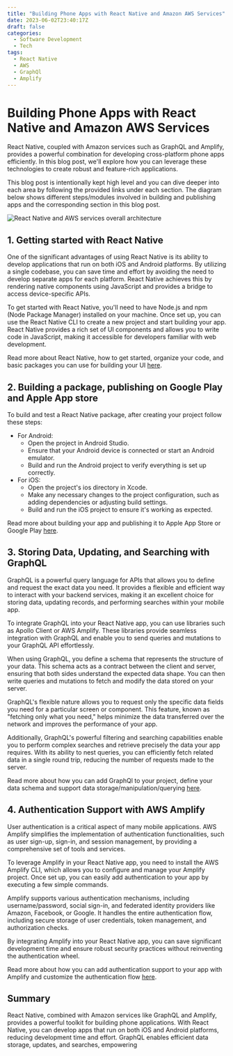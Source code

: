 ```yaml
---
title: "Building Phone Apps with React Native and Amazon AWS Services"
date: 2023-06-02T23:40:17Z
draft: false
categories:
  - Software Development
  - Tech
tags:
  - React Native
  - AWS
  - GraphQl
  - Amplify
---
```


# Building Phone Apps with React Native and Amazon AWS Services

React Native, coupled with Amazon services such as GraphQL and Amplify, provides a powerful combination for developing cross-platform phone apps efficiently. In this blog post, we'll explore how you can leverage these technologies to create robust and feature-rich applications.

This blog post is intentionally kept high level and you can dive deeper into each area by following the provided links under each section. The diagram below shows different steps/modules involved in building and publishing apps and the corresponding section in this blog post.

![React Native and AWS services overall architecture](../../ReactNative.png)

## 1. Getting started with React Native
One of the significant advantages of using React Native is its ability to develop applications that run on both iOS and Android platforms. By utilizing a single codebase, you can save time and effort by avoiding the need to develop separate apps for each platform. React Native achieves this by rendering native components using JavaScript and provides a bridge to access device-specific APIs.

To get started with React Native, you'll need to have Node.js and npm (Node Package Manager) installed on your machine. Once set up, you can use the React Native CLI to create a new project and start building your app. React Native provides a rich set of UI components and allows you to write code in JavaScript, making it accessible for developers familiar with web development.

Read more about React Native, how to get started, organize your code, and basic packages you can use for building your UI [here](https://www.comparepriceacross.com/post/getting_started_with_react_native/).

## 2. Building a package, publishing on Google Play and Apple App store

To build and test a React Native package, after creating your project follow these steps:
- For Android:
  - Open the project in Android Studio.
  - Ensure that your Android device is connected or start an Android emulator.
  - Build and run the Android project to verify everything is set up correctly.
- For iOS:
  - Open the project's ios directory in Xcode.
  - Make any necessary changes to the project configuration, such as adding dependencies or adjusting build settings.
  - Build and run the iOS project to ensure it's working as expected.

Read more about building your app and publishing it to Apple App Store or Google Play [here](https://www.comparepriceacross.com/post/how_to_build_and_publish_app_on_google_play_and_apple_store/).

<script async src="https://pagead2.googlesyndication.com/pagead/js/adsbygoogle.js"></script>
<!-- cpa -->
<ins class="adsbygoogle"
     style="display:block"
     data-ad-client="ca-pub-2843564932689995"
     data-ad-slot="3526097725"
     data-ad-format="auto"
     data-full-width-responsive="true"></ins>
<script>
     (adsbygoogle = window.adsbygoogle || []).push({});
</script>

## 3. Storing Data, Updating, and Searching with GraphQL

GraphQL is a powerful query language for APIs that allows you to define and request the exact data you need. It provides a flexible and efficient way to interact with your backend services, making it an excellent choice for storing data, updating records, and performing searches within your mobile app.

To integrate GraphQL into your React Native app, you can use libraries such as Apollo Client or AWS Amplify. These libraries provide seamless integration with GraphQL and enable you to send queries and mutations to your GraphQL API effortlessly.

When using GraphQL, you define a schema that represents the structure of your data. This schema acts as a contract between the client and server, ensuring that both sides understand the expected data shape. You can then write queries and mutations to fetch and modify the data stored on your server.

GraphQL's flexible nature allows you to request only the specific data fields you need for a particular screen or component. This feature, known as "fetching only what you need," helps minimize the data transferred over the network and improves the performance of your app.

Additionally, GraphQL's powerful filtering and searching capabilities enable you to perform complex searches and retrieve precisely the data your app requires. With its ability to nest queries, you can efficiently fetch related data in a single round trip, reducing the number of requests made to the server.

Read more about how you can add GraphQl to your project, define your data schema and support data storage/manipulation/querying [here](https://www.comparepriceacross.com/post/get_started_with_graphql_and_react_native/).

## 4. Authentication Support with AWS Amplify
User authentication is a critical aspect of many mobile applications. AWS Amplify simplifies the implementation of authentication functionalities, such as user sign-up, sign-in, and session management, by providing a comprehensive set of tools and services.

To leverage Amplify in your React Native app, you need to install the AWS Amplify CLI, which allows you to configure and manage your Amplify project. Once set up, you can easily add authentication to your app by executing a few simple commands.

Amplify supports various authentication mechanisms, including username/password, social sign-in, and federated identity providers like Amazon, Facebook, or Google. It handles the entire authentication flow, including secure storage of user credentials, token management, and authorization checks.

By integrating Amplify into your React Native app, you can save significant development time and ensure robust security practices without reinventing the authentication wheel.

Read more about how you can add authentication support to your app with Amplify and customize the authentication flow [here](https://www.comparepriceacross.com/post/authentication_with_aws_amplify).

## Summary
React Native, combined with Amazon services like GraphQL and Amplify, provides a powerful toolkit for building phone applications. With React Native, you can develop apps that run on both iOS and Android platforms, reducing development time and effort. GraphQL enables efficient data storage, updates, and searches, empowering
